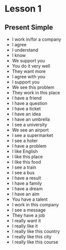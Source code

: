 # Lesson 1

## Present Simple

- I work in/for a company
- I agree
- I understand
- I know
- We support you
- You do it very well
- They want more
- I agree with you
- I support you
- We see this problem
- They work in this place
- I have a friend
- I have a question
- I have a ticket
- I have an idea
- I have an umbrella
- I see a university
- We see an airport
- I see a supermarket
- I see a hoter
- I have a problem
- I like English
- I like this place
- I like this food
- I see a train
- I see a bus
- I have a result
- I have a family
- I have a dream
- I have an aim
- You have a talent
- I work in this company
- I see a message
- They have a job
- I really want it
- I really like it
- I really like this country
- I really like this city
- I really like this course